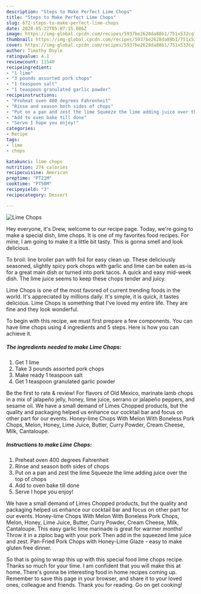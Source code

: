 ```yaml
---
description: "Steps to Make Perfect Lime Chops"
title: "Steps to Make Perfect Lime Chops"
slug: 672-steps-to-make-perfect-lime-chops
date: 2020-05-22T05:07:15.086Z
image: https://img-global.cpcdn.com/recipes/5937be2628da88b1/751x532cq70/lime-chops-recipe-main-photo.jpg
thumbnail: https://img-global.cpcdn.com/recipes/5937be2628da88b1/751x532cq70/lime-chops-recipe-main-photo.jpg
cover: https://img-global.cpcdn.com/recipes/5937be2628da88b1/751x532cq70/lime-chops-recipe-main-photo.jpg
author: Timothy Doyle
ratingvalue: 4.1
reviewcount: 11540
recipeingredient:
- "1 lime"
- "3 pounds assorted pork chops"
- "1 teaspoon salt"
- "1 teaspoon granulated garlic powder"
recipeinstructions:
- "Preheat oven 400 degrees Fahrenheit"
- "Rinse and season both sides of chops"
- "Put on a pan and zest the lime Squeeze the lime adding juice over the top of chops"
- "Add to oven bake till done"
- "Serve I hope you enjoy!"
categories:
- Recipe
tags:
- lime
- chops

katakunci: lime chops 
nutrition: 274 calories
recipecuisine: American
preptime: "PT21M"
cooktime: "PT50M"
recipeyield: "3"
recipecategory: Dessert

---
```



![Lime Chops](https://img-global.cpcdn.com/recipes/5937be2628da88b1/751x532cq70/lime-chops-recipe-main-photo.jpg)

Hey everyone, it's Drew, welcome to our recipe page. Today, we're going to make a special dish, lime chops. It is one of my favorites food recipes. For mine, I am going to make it a little bit tasty. This is gonna smell and look delicious.

To broil: line broiler pan with foil for easy clean up. These deliciously seasoned, slightly spicy pork chops with garlic and lime can be eaten as-is for a great main dish or turned into pork tacos. A quick and easy mid-week dish. The lime juice seems to keep these chops tender and juicy.

Lime Chops is one of the most favored of current trending foods in the world. It's appreciated by millions daily. It's simple, it is quick, it tastes delicious. Lime Chops is something that I've loved my entire life. They are fine and they look wonderful.


To begin with this recipe, we must first prepare a few components. You can have lime chops using 4 ingredients and 5 steps. Here is how you can achieve it.

<!--inarticleads1-->

##### The ingredients needed to make Lime Chops:

1. Get 1 lime
1. Take 3 pounds assorted pork chops
1. Make ready 1 teaspoon salt
1. Get 1 teaspoon granulated garlic powder


Be the first to rate &amp; review! For flavors of Old Mexico, marinate lamb chops in a mix of jalapeño jelly, honey, lime juice, serrano or jalapeño peppers, and sesame oil. We have a small demand of Limes Chopped products, but the quality and packaging helped us enhance our cocktail bar and focus on other part for our events. Honey-lime Chops With Melon With Boneless Pork Chops, Melon, Honey, Lime Juice, Butter, Curry Powder, Cream Cheese, Milk, Cantaloupe. 

<!--inarticleads2-->

##### Instructions to make Lime Chops:

1. Preheat oven 400 degrees Fahrenheit
1. Rinse and season both sides of chops
1. Put on a pan and zest the lime Squeeze the lime adding juice over the top of chops
1. Add to oven bake till done
1. Serve I hope you enjoy!


We have a small demand of Limes Chopped products, but the quality and packaging helped us enhance our cocktail bar and focus on other part for our events. Honey-lime Chops With Melon With Boneless Pork Chops, Melon, Honey, Lime Juice, Butter, Curry Powder, Cream Cheese, Milk, Cantaloupe. This easy garlic lime marinade is great for warmer months! Throw it in a ziploc bag with your pork Then add in the squeezed lime juice and zest. Pan-Fried Pork Chops with Honey-Lime Glaze - easy to make gluten free dinner. 

So that is going to wrap this up with this special food lime chops recipe. Thanks so much for your time. I am confident that you will make this at home. There's gonna be interesting food in home recipes coming up. Remember to save this page in your browser, and share it to your loved ones, colleague and friends. Thank you for reading. Go on get cooking!
